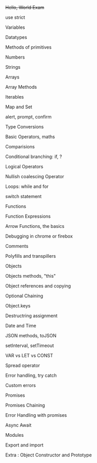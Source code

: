 ~~Hello, World Exam~~

use strict

Variables

Datatypes

Methods of primitives

Numbers

Strings

Arrays

Array Methods

Iterables

Map and Set

alert, prompt, confirm

Type Conversions

Basic Operators, maths

Comparisions

Conditional branching: if, ?

Logical Operators

Nullish coalescing Operator

Loops: while and for

switch statement

Functions

Function Expressions

Arrow Functions, the basics

Debugging in chrome or firebox

Comments

Polyfills and transpillers

Objects

Objects methods, "this"

Object references and copying

Optional Chaining

Object.keys

Destructring assignment

Date and Time

JSON methods, toJSON

setInterval, setTimeout

VAR vs LET vs CONST

Spread operator

Error handling, try catch

Custom errors

Promises

Promises Chaining

Error Handling with promises

Async Await

Modules

Export and import

Extra : Object Constructor and Prototype
